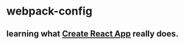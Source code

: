 # webpack-config
## learning what [Create React App](https://github.com/facebook/create-react-app) really does.